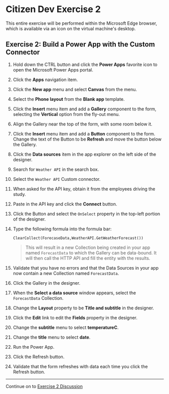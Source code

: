 # Citizen Dev Exercise 2

This entire exercise will be performed within the Microsoft Edge browser, which is available via an icon on the virtual machine's desktop.

## Exercise 2: Build a Power App with the Custom Connector

1. Hold down the CTRL button and click the **Power Apps** favorite icon to open the Microsoft Power Apps portal.
1. Click the **Apps** navigation item.
1. Click the **New app** menu and select **Canvas** from the menu.
1. Select the **Phone layout** from the **Blank app** template.
1. Click the **Insert** menu item and add a **Gallery** component to the form, selecting the **Vertical** option from the fly-out menu.
1. Align the Gallery near the top of the form, with some room below it.
1. Click the **Insert** menu item and add a **Button** component to the form. Change the text of the Button to be **Refresh** and move the button below the Gallery.
1. Click the **Data sources** item in the app explorer on the left side of the designer.
1. Search for `Weather API` in the search box.
1. Select the `Weather API` Custom connector.
1. When asked for the API key, obtain it from the employees driving the study.
1. Paste in the API key and click the **Connect** button.
1. Click the Button and select the `OnSelect` property in the top-left portion of the designer.
1. Type the following formula into the formula bar:

    ```
    ClearCollect(ForecaseData,WeatherAPI.GetWeatherForecast())
    ```

    > This will result in a new Collection being created in your app named `ForecastData` to which the Gallery can be data-bound. It will then call the HTTP API and fill the entity with the results.

1. Validate that you have no errors and that the Data Sources in your app now contain a new Collection named `ForecastData`.
1. Click the Gallery in the designer.
1. When the **Select a data source** window appears, select the `ForecastData` Collection.
1. Change the **Layout** property to be **Title and subtitle** in the designer.
1. Click the **Edit** link to edit the **Fields** property in the designer.
1. Change the **subtitle** menu to select **temperatureC**.
1. Change the **title** menu to select **date**.
1. Run the Power App.
1. Click the Refresh button.
1. Validate that the form refreshes with data each time you click the Refresh button.

---

Continue on to [Exercise 2 Discussion](exercise-2-discussion.md)